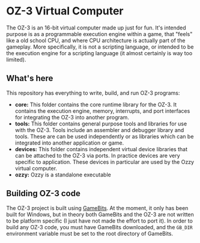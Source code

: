 # OZ-3 Virtual Computer

The OZ-3 is an 16-bit virtual computer made up just for fun. It's intended purpose is as a programmable execution engine within a game, that "feels" like a old school CPU, and where CPU architecture is actually part of the gameplay. More specifically, it is not a scripting language, or intended to be the execution engine for a scripting language (it almost certainly is way too limited).

## What's here

This repository has everything to write, build, and run OZ-3 programs:

   - **core:** This folder contains the core runtime library for the OZ-3. It contains the execution engine, memory, interrupts, and port interfaces for integrating the OZ-3 into another program. 
   - **tools:** This folder contains general purpose tools and libraries for use with the OZ-3. Tools include an assembler and debugger library and tools. These are can be used independently or as libraries which can be integrated into another application or game.
   - **devices:** This folder contains independent virtual device libraries that can be attached to the OZ-3 via ports. In practice devices are very specific to application. These devices in particular are used by the Ozzy virtual computer.
   - **ozzy:** Ozzy is a standalone executable 

## Building OZ-3 code

The OZ-3 project is built using [GameBits](https://github.com/jpursey/game-bits). At the moment, it only has been built for Windows, but in theory both GameBits and the OZ-3 are not written to be platform specific (I just have not made the effort to port it). In order to build any OZ-3 code, you must have GameBits downloaded, and the `GB_DIR` environment variable must be set to the root directory of GameBits.

